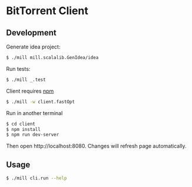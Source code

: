BitTorrent Client
=================

Development
-----------

Generate idea project:
```sh
$ ./mill mill.scalalib.GenIdea/idea
```

Run tests:
```sh
$ ./mill _.test
```

Client requires [npm](https://www.npmjs.com/)
```sh
$ ./mill -w client.fastOpt
```
Run in another terminal
```sh
$ cd client
$ npm install
$ npm run dev-server
```
Then open http://localhost:8080. Changes will refresh page automatically.

Usage
-----

```sh
$ ./mill cli.run --help
```